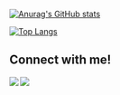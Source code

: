 [![Anurag's GitHub stats](https://github-readme-stats.vercel.app/api?username=ChanyoungPark88&show_icons=true&theme=city_lights)](https://github.com/anuraghazra/github-readme-stats)
<!-- [![Readme Card](https://github-readme-stats.vercel.app/api/pin/?username=ChanyoungPark88&repo=Study)](https://github.com/ChanyoungPark88/Study) -->
[![Top Langs](https://github-readme-stats.vercel.app/api/top-langs/?username=ChanyoungPark88&theme=city_lights)](https://github.com/anuraghazra/github-readme-stats)

## Connect with me!
<a href="https://www.linkedin.com/in/chanyoung-park-001111128/" target="_blank" >
  <img align="left"  src="https://img.shields.io/badge/LinkedIn-0077B5?style=for-the-badge&logo=linkedin&logoColor=white" />
</a>
<a href="mailto:chanyoung.p.1988@gmail.com" target="_blank">
   <img align="left"src="https://img.shields.io/badge/Gmail-D14836?style=for-the-badge&logo=gmail&logoColor=white" />
</a>
